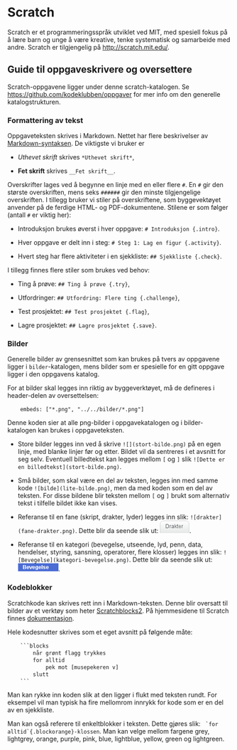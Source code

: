 Scratch
=======

Scratch er et programmeringsspråk utviklet ved MIT, med spesiell fokus
på å lære barn og unge å være kreative, tenke systematisk og
samarbeide med andre. Scratch er tilgjengelig på <http://scratch.mit.edu/>.

## Guide til oppgaveskrivere og oversettere

Scratch-oppgavene ligger under denne scratch-katalogen. Se
<https://github.com/kodeklubben/oppgaver> for mer info om den generelle
katalogstrukturen.

### Formattering av tekst

Oppgaveteksten skrives i Markdown. Nettet har flere beskrivelser av
[Markdown-syntaksen](http://daringfireball.net/projects/markdown/syntax). De
viktigste vi bruker er

- *Uthevet skrift* skrives `*Uthevet skrift*`,

- __Fet skrift__ skrives `__Fet skrift__`.

Overskrifter lages ved å begynne en linje med en eller flere `#`. En
`#` gir den største overskriften, mens seks `######` gir den minste
tilgjengelige overskriften. I tillegg bruker vi stiler på
overskriftene, som byggevektøyet anvender på de ferdige HTML- og
PDF-dokumentene. Stilene er som følger (antall `#` er viktig her):

- Introduksjon brukes øverst i hver oppgave: `# Introduksjon
  {.intro}`.

- Hver oppgave er delt inn i steg: `# Steg 1: Lag en figur
  {.activity}`.

- Hvert steg har flere aktiviteter i en sjekkliste: `## Sjekkliste
  {.check}`.

I tillegg finnes flere stiler som brukes ved behov:

- Ting å prøve: `## Ting å prøve {.try}`,

- Utfordringer: `## Utfordring: Flere ting {.challenge}`,

- Test prosjektet: `## Test prosjektet {.flag}`,

- Lagre prosjektet: `## Lagre prosjektet {.save}`.

### Bilder

Generelle bilder av grensesnittet som kan brukes på tvers av oppgavene
ligger i `bilder`-katalogen, mens bilder som er spesielle for en gitt
oppgave ligger i den oppgavens katalog.

For at bilder skal legges inn riktig av byggeverktøyet, må de
defineres i header-delen av oversettelsen:

```
    embeds: ["*.png", "../../bilder/*.png"]
```

Denne koden sier at alle png-bilder i oppgavekatalogen og i
bilder-katalogen kan brukes i oppgaveteksten.

- Store bilder legges inn ved å skrive `![](stort-bilde.png)` på en
  egen linje, med blanke linjer før og etter. Bildet vil da sentreres
  i et avsnitt for seg selv. Eventuell billedtekst kan legges mellom
  `[` og `]` slik `![Dette er en billedtekst](stort-bilde.png)`.

- Små bilder, som skal være en del av teksten, legges inn med samme
  kode `![bilde](lite-bilde.png)`, men da med koden som en del av
  teksten. For disse bildene blir teksten mellom `[` og `]` brukt som
  alternativ tekst i tilfelle bildet ikke kan vises.

- Referanse til en fane (skript, drakter, lyder) legges inn slik:
  `![drakter](fane-drakter.png)`. Dette blir da seende slik ut:
  ![drakter](bilder/fane-drakter.png).

- Referanse til en kategori (bevegelse, utseende, lyd, penn, data,
  hendelser, styring, sansning, operatorer, flere klosser) legges inn
  slik: `![Bevegelse](kategori-bevegelse.png)`. Dette blir da seende
  slik ut: ![Bevegelse](bilder/kategori-bevegelse.png).

### Kodeblokker

Scratchkode kan skrives rett inn i Markdown-teksten. Denne blir
oversatt til bilder av et verktøy som heter
[Scratchblocks2](https://github.com/blob8108/scratchblocks2). På
hjemmesidene til Scratch finnes
[dokumentasjon](http://wiki.scratch.mit.edu/wiki/Block_Plugin/Syntax).

Hele kodesnutter skrives som et eget avsnitt på følgende måte:
```
    ```blocks
        når grønt flagg trykkes
        for alltid
            pek mot [musepekeren v]
        slutt
    ```
```
Man kan rykke inn koden slik at den ligger i flukt med teksten
rundt. For eksempel vil man typisk ha fire mellomrom innrykk for kode
som er en del av en sjekkliste.

Man kan også referere til enkeltblokker i teksten. Dette gjøres slik:
`` `for alltid`{.blockorange}-klossen``. Man kan velge mellom fargene
grey, lightgrey, orange, purple, pink, blue, lightblue, yellow, green
og lightgreen.

